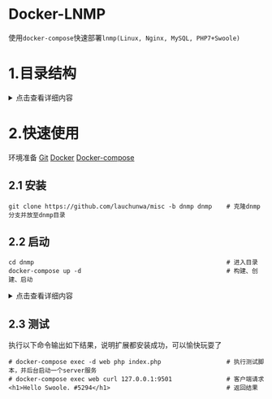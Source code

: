 # Docker-LNMP
使用`docker-compose`快速部署`lnmp(Linux, Nginx, MySQL, PHP7+Swoole)`

# 1.目录结构

<details>
<summary>点击查看详细内容</summary>

```
dnmp
├── docker-compose.yml              # 编排文件
├── .env                            # 环境变量
├── mysql
│   ├── conf                        # mysql 配置
│   ├── data                        # mysql 数据目录
│   └── logs                        # mysql 日志
├── nginx
│   ├── conf                        # nginx 配置
│   ├── html                        # 前台 静态文件
│   └── logs                        # nginx 日志
├── php
│   ├── conf                        # php 配置
│   ├── Dockerfile                  # php 安装 pdo_mysql、redis、swoole 等扩展
│   ├── logs                        # php 日志
│   └── www                         # php 动态脚本
└── redis
    ├── conf                        # redis 配置
    ├── data                        # redis 数据目录
    └── logs                        # redis 日志
```
</details>

# 2.快速使用

环境准备
[Git](https://www.liaoxuefeng.com/wiki/896043488029600/896067074338496)
[Docker](https://docs.docker.com/install/)
[Docker-compose](https://docs.docker.com/install/#install-compose)

## 2.1 安装
```
git clone https://github.com/lauchunwa/misc -b dnmp dnmp    # 克隆dnmp分支并放至dnmp目录
```

## 2.2 启动
```
cd dnmp                                                     # 进入目录
docker-compose up -d                                        # 构建、创建、启动
```

<details>
<summary>点击查看详细内容</summary>

查看容器
```
# docker-compose ps
    Name                  Command               State                    Ports                  
------------------------------------------------------------------------------------------------
dnmp_mysql_1   docker-entrypoint.sh mysqld      Up      0.0.0.0:32769->3306/tcp, 33060/tcp      
dnmp_nginx_1   nginx -g daemon off;             Up      0.0.0.0:443->443/tcp, 0.0.0.0:80->80/tcp
dnmp_redis_1   docker-entrypoint.sh redis ...   Up      0.0.0.0:32768->6379/tcp                 
dnmp_web_1     docker-php-entrypoint php-fpm    Up      9000/tcp                                
```
查看镜像
```
# docker image ls
REPOSITORY          TAG                 IMAGE ID            CREATED             SIZE
lauchunwa/php       7.2-with-swoole     c6ac0aae0786        2 minutes ago       105MB
php                 7.2-fpm-alpine      bd2347230416        8 days ago          76.4MB
redis               5.0-alpine          6f63d037b592        11 days ago         29.3MB
nginx               1.16-alpine         aaad4724567b        11 days ago         21.2MB
mysql               5.7                 cd3ed0dfff7e        2 weeks ago         437MB
```
</details>

## 2.3 测试
执行以下命令输出如下结果，说明扩展都安装成功，可以愉快玩耍了
```
# docker-compose exec -d web php index.php                  # 执行测试脚本，并后台启动一个server服务
# docker-compose exec web curl 127.0.0.1:9501               # 客户端请求
<h1>Hello Swoole. #5294</h1>                                # 返回结果
```
